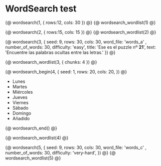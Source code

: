 # WordSearch test

{@ wordsearch(1, { rows:12, cols: 30 }) @}
{@ wordsearch_wordlist(1) @}

{@ wordsearch(2, { rows:15, cols: 15 }) @}
{@ wordsearch_wordlist(2) @}

{@ wordsearch(3, {
    seed: 9,
    rows: 30,
    cols: 30,
    word_file: 'words_a' ,
    number_of_words: 30,
    difficulty: 'easy',
    title: 'Ese es el puzzle nº <b>21</b>',
    text: 'Encuentre las palabras ocultas entre las letras.'
}) @}

{@ wordsearch_wordlist(3, { chunks: 4 }) @}

{@ wordsearch_begin(4, {
    seed: 1,
    rows: 20,
    cols: 20,
}) @}

- Lunes
- Martes
- Miércoles
- Jueves
- Viernes
- Sábado
- Domingo
- Añadido

{@ wordsearch_end() @}

{@ wordsearch_wordlist(4) @}

{@ wordsearch(5, {
seed: 9,
rows: 30,
cols: 30,
word_file: 'words_c' ,
number_of_words: 30,
difficulty: 'very-hard',
}) @}
{@ wordsearch_wordlist(5) @}